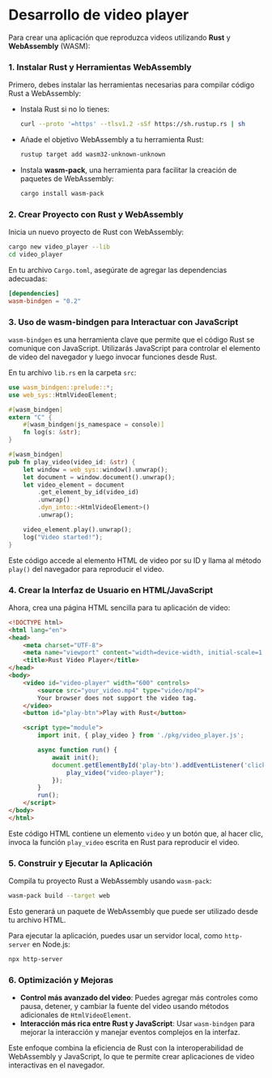 # Desarrollo de video player

Para crear una aplicación que reproduzca videos utilizando **Rust** y **WebAssembly** (WASM):

### 1. **Instalar Rust y Herramientas WebAssembly**
Primero, debes instalar las herramientas necesarias para compilar código Rust a WebAssembly:

- Instala Rust si no lo tienes:  
  ```bash
  curl --proto '=https' --tlsv1.2 -sSf https://sh.rustup.rs | sh
  ```
- Añade el objetivo WebAssembly a tu herramienta Rust:  
  ```bash
  rustup target add wasm32-unknown-unknown
  ```

- Instala **wasm-pack**, una herramienta para facilitar la creación de paquetes de WebAssembly:
  ```bash
  cargo install wasm-pack
  ```

### 2. **Crear Proyecto con Rust y WebAssembly**
Inicia un nuevo proyecto de Rust con WebAssembly:

```bash
cargo new video_player --lib
cd video_player
```

En tu archivo `Cargo.toml`, asegúrate de agregar las dependencias adecuadas:

```toml
[dependencies]
wasm-bindgen = "0.2"
```

### 3. **Uso de wasm-bindgen para Interactuar con JavaScript**
`wasm-bindgen` es una herramienta clave que permite que el código Rust se comunique con JavaScript. Utilizarás JavaScript para controlar el elemento de video del navegador y luego invocar funciones desde Rust.

En tu archivo `lib.rs` en la carpeta `src`:

```rust
use wasm_bindgen::prelude::*;
use web_sys::HtmlVideoElement;

#[wasm_bindgen]
extern "C" {
    #[wasm_bindgen(js_namespace = console)]
    fn log(s: &str);
}

#[wasm_bindgen]
pub fn play_video(video_id: &str) {
    let window = web_sys::window().unwrap();
    let document = window.document().unwrap();
    let video_element = document
        .get_element_by_id(video_id)
        .unwrap()
        .dyn_into::<HtmlVideoElement>()
        .unwrap();

    video_element.play().unwrap();
    log("Video started!");
}
```

Este código accede al elemento HTML de video por su ID y llama al método `play()` del navegador para reproducir el video.

### 4. **Crear la Interfaz de Usuario en HTML/JavaScript**
Ahora, crea una página HTML sencilla para tu aplicación de video:

```html
<!DOCTYPE html>
<html lang="en">
<head>
    <meta charset="UTF-8">
    <meta name="viewport" content="width=device-width, initial-scale=1.0">
    <title>Rust Video Player</title>
</head>
<body>
    <video id="video-player" width="600" controls>
        <source src="your_video.mp4" type="video/mp4">
        Your browser does not support the video tag.
    </video>
    <button id="play-btn">Play with Rust</button>

    <script type="module">
        import init, { play_video } from './pkg/video_player.js';

        async function run() {
            await init();
            document.getElementById('play-btn').addEventListener('click', () => {
                play_video("video-player");
            });
        }
        run();
    </script>
</body>
</html>
```

Este código HTML contiene un elemento `video` y un botón que, al hacer clic, invoca la función `play_video` escrita en Rust para reproducir el video.

### 5. **Construir y Ejecutar la Aplicación**
Compila tu proyecto Rust a WebAssembly usando `wasm-pack`:

```bash
wasm-pack build --target web
```

Esto generará un paquete de WebAssembly que puede ser utilizado desde tu archivo HTML.

Para ejecutar la aplicación, puedes usar un servidor local, como `http-server` en Node.js:

```bash
npx http-server
```

### 6. **Optimización y Mejoras**
- **Control más avanzado del video**: Puedes agregar más controles como pausa, detener, y cambiar la fuente del video usando métodos adicionales de `HtmlVideoElement`.
- **Interacción más rica entre Rust y JavaScript**: Usar `wasm-bindgen` para mejorar la interacción y manejar eventos complejos en la interfaz.

Este enfoque combina la eficiencia de Rust con la interoperabilidad de WebAssembly y JavaScript, lo que te permite crear aplicaciones de video interactivas en el navegador.
